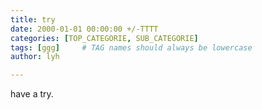 ```yaml
---
title: try
date: 2000-01-01 00:00:00 +/-TTTT
categories: [TOP_CATEGORIE, SUB_CATEGORIE]
tags: [ggg]     # TAG names should always be lowercase
author: lyh

---
```


have a try.